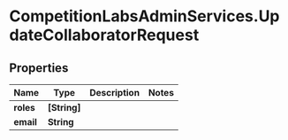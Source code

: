 # CompetitionLabsAdminServices.UpdateCollaboratorRequest

## Properties

Name | Type | Description | Notes
------------ | ------------- | ------------- | -------------
**roles** | **[String]** |  | 
**email** | **String** |  | 


